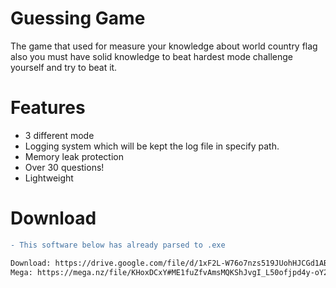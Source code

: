 # Guessing Game

The game that used for measure your knowledge about world country flag also you must have solid knowledge to beat hardest mode challenge yourself and try to beat it.

# Features
- 3 different mode
- Logging system which will be kept the log file in specify path.
- Memory leak protection
- Over 30 questions!
- Lightweight

# Download

```diff
- This software below has already parsed to .exe

Download: https://drive.google.com/file/d/1xF2L-W76o7nzs519JUohHJCGd1AB2RGd/view?usp=share_link
Mega: https://mega.nz/file/KHoxDCxY#ME1fuZfvAmsMQKShJvgI_L50ofjpd4y-oY2J0gjqkcQ
